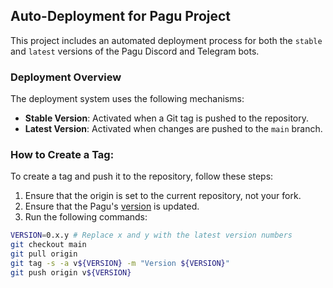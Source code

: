 ## Auto-Deployment for Pagu Project

This project includes an automated deployment process for
both the `stable` and `latest` versions of the Pagu Discord and Telegram bots.

### Deployment Overview

The deployment system uses the following mechanisms:

- **Stable Version**: Activated when a Git tag is pushed to the repository.
- **Latest Version**: Activated when changes are pushed to the `main` branch.

### How to Create a Tag:

To create a tag and push it to the repository, follow these steps:

1. Ensure that the origin is set to the current repository, not your fork.
2. Ensure that the Pagu's [version](../version.go) is updated.
3. Run the following commands:

```bash
VERSION=0.x.y # Replace x and y with the latest version numbers
git checkout main
git pull origin
git tag -s -a v${VERSION} -m "Version ${VERSION}"
git push origin v${VERSION}
```
